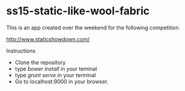 # ss15-static-like-wool-fabric

This is an app created over the weekend for the following competition

http://www.staticshowdown.com/

Instructions
- Clone the repository
- type *bower install* in your teminal
- type *grunt serve* in your terminal
- Go to localhost:9000 in your browser.
